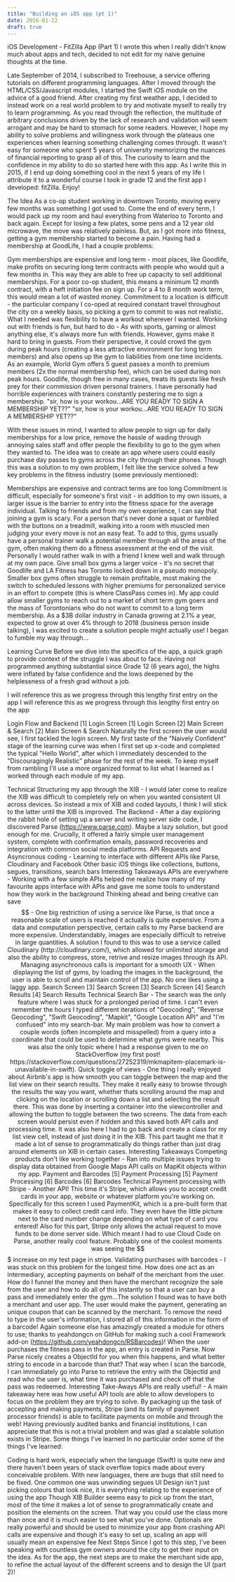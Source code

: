 ```yaml
---
title: "Building an iOS app (pt 1)"
date: 2016-01-22
draft: true
---
```


iOS Development - FitZilla App (Part 1)
I wrote this when I really didn't know much about apps and tech, decided to not edit for my naive genuine thoughts at the time.

Late September of 2014, I subscribed to Treehouse, a service offering tutorials on different programming languages. After I moved through the HTML/CSS/Javascript modules, I started the Swift iOS module on the advice of a good friend. After creating my first weather app, I decided to instead work on a real world problem to try and motivate myself to really try to learn programming. As you read through the reflection, the multitude of arbitrary conclusions driven by the lack of research and validation will seem arrogant and may be hard to stomach for some readers. However, I hope my ability to solve problems and willingness work through the plateaus one experiences when learning something challenging comes through. It wasn't easy for someone who spent 5 years of university memorizing the nuances of financial reporting to grasp all of this. The curiosity to learn and the confidence in my ability to do so started here with this app. As I write this in 2015, if I end up doing something cool in the next 5 years of my life I attribute it to a wonderful course I took in grade 12 and the first app I developed: fitZilla. Enjoy!

The Idea
As a co-op student working in downtown Toronto, moving every few months was something I got used to. Come the end of every term, I would pack up my room and haul everything from Waterloo to Toronto and back again. Except for losing a few plates, some pens and a 12 year old microwave, the move was relatively painless. But, as I got more into fitness, getting a gym membership started to become a pain. Having had a membership at GoodLife, I had a couple problems:

Gym memberships are expensive and long term - most places, like Goodlife, make profits on securing long term contracts with people who would quit a few months in. This way they are able to free up capacity to sell additional memberships. For a poor co-op student, this means a minimum 12 month contract, with a heft initiation fee on sign up. For a 4 to 8 month work term, this would mean a lot of wasted money.
Commitment to a location is difficult - the particular company I co-oped at required constant travel throughout the city on a weekly basis, so picking a gym to commit to was not realistic. What I needed was flexibility to have a workout wherever I wanted.
Working out with friends is fun, but hard to do - As with sports, gaming or almost anything else, it's always more fun with friends. However, gyms make it hard to bring in guests. From their perspective, it could crowd the gym during peak hours (creating a less attractive environment for long term members) and also opens up the gym to liabilities from one time incidents. As an example, World Gym offers 5 guest passes a month to premium members (2x the normal membership fee), which can be used during non peak hours. Goodlife, though free in many cases, treats its guests like fresh prey for their commission driven personal trainers. I have personally had horrible experiences with trainers constantly pestering me to sign a membership.
"sir, how is your workou...ARE YOU READY TO SIGN A MEMBERSHIP YET??"
"sir, how is your workou...ARE YOU READY TO SIGN A MEMBERSHIP YET??"

With these issues in mind, I wanted to allow people to sign up for daily memberships for a low price, remove the hassle of wading through annoying sales staff and offer people the flexibility to go to the gym when they wanted to. The idea was to create an app where users could easily purchase day passes to gyms across the city through their phones. Though this was a solution to my own problem, I felt like the service solved a few key problems in the fitness industry (some previously mentioned):

Memberships are expensive and contract terms are too long
Commitment is difficult, especially for someone's first visit - in addition to my own issues, a larger issue is the barrier to entry into the fitness space for the average individual. Talking to friends and from my own experience, I can say that joining a gym is scary. For a person that's never done a squat or fumbled with the buttons on a treadmill, walking into a room with muscled men judging your every move is not an easy feat. To add to this, gyms usually have a personal trainer walk a potential member through all the areas of the gym, often making them do a fitness assessment at the end of the visit. Personally I would rather walk in with a friend I knew well and walk through at my own pace.
Give small box gyms a larger voice - it's no secret that Goodlife and LA Fitness has Toronto locked down in a pseudo monopoly. Smaller box gyms often struggle to remain profitable, most making the switch to scheduled lessons with higher premiums for personalized service in an effort to compete (this is where ClassPass comes in). My app could allow smaller gyms to reach out to a market of short term gym goers and the mass of Torontonians who do not want to commit to a long term membership.
As a $3B dollar industry in Canada growing at 2.1% a year, expected to grow at over 4% through to 2018 (business person inside talking), I was excited to create a solution people might actually use! I  began to fumble my way through...

Learning Curve
Before we dive into the specifics of the app, a quick graph to provide context of the struggle I was about to face. Having not programmed anything substantial since Grade 12 (6 years ago), the highs were inflated by false confidence and the lows deepened by the helplessness of a fresh grad without a job.

I will reference this as we progress through this lengthy first entry on the app
I will reference this as we progress through this lengthy first entry on the app

Login Flow and Backend
[1] Login Screen
[1] Login Screen
[2] Main Screen & Search
[2] Main Screen & Search
Naturally the first screen the user would see, I first tackled the login screen. My first taste of the "Naively Confident" stage of the learning curve was when I first set up x-code and completed the typical "Hello World", after which I immediately descended to the "Discouragingly Realistic" phase for the rest of the week. To keep myself from rambling I'll use a more organized format to list what I learned as I worked through each module of my app.

Technical
Structuring my app through the XIB - I would later come to realize the XIB was difficult to completely rely on when you wanted consistent UI across devices. So instead a mix of XIB and coded layouts, I think I will stick to the latter until the XIB is improved.
The Backend - After a day exploring the rabbit hole of setting up a server and writing server side code, I discovered Parse (https://www.parse.com). Maybe a lazy solution, but good enough for me. Crucially, it offered a fairly simple user management system, complete with confirmation emails, password recoveries and integration with common social media platforms.
API Requests and Asyncronous coding - Learning to interface with different APIs like Parse, Cloudinary and Facebook
Other basic iOS things like collections, buttons, segues, transitions, search bars
Interesting Takeaways
APIs are everywhere - Working with a few simple APIs helped me realize how many of my favourite apps interface with APIs and gave me some tools to understand how they work in the background
Thinking ahead and being creative can save $$ - One big restriction of using a service like Parse, is that once a reasonable scale of users is reached it actually is quite expensive. From a data and computation perspective, certain calls to my Parse backend are more expensive. Understandably, images are especially difficult to retreive in large quantities. A solution I found to this was to use a service called Cloudinary (http://cloudinary.com/), which allowed for unlimited storage and also the ability to compress, store, retrive and resize images through its API.
Managing asynchronous calls is important for a smooth UX - When displaying the list of gyms, by loading the images in the background, the user is able to scroll and maintain control of the app. No one likes using a laggy app.
Search Screen
[3] Search Screen
[3] Search Screen
[4] Search Results
[4] Search Results
Technical
Search Bar - The search was the only feature where I was stuck for a prolonged period of time. I can't even remember the hours I typed different iterations of "Geocoding", "Reverse Geocoding", "Swift Geocoding", "Mapkit", "Google Location API" and "I'm confused" into my search-bar. My main problem was how to convert a couple words (often incomplete and misspelled) from a query into a coordinate that could be used to determine what gyms were nearby. This was also the only topic where I had a response given to me on StackOverflow (my first post! https://stackoverflow.com/questions/27252319/mkmapitem-placemark-is-unavailable-in-swift).
Quick toggle of views - One thing I really enjoyed about Airbnb's app is how smooth you can toggle between the map and the list view on their search results. They make it really easy to browse through the results the way you want, whether thats scrolling around the map and clicking on the location or scrolling down a list and selecting the result there. This was done by inserting a container into the viewcontroller and allowing the button to toggle between the two screens. The data from each screen would persist even if hidden and this saved both API calls and processing time. It was also here I had to go back and create a class for my list view cell, instead of just doing it in the XIB. This part taught me that it made a lot of sense to programmatically do things rather than just drag around elements on XIB in certain cases.
Interesting Takeaways
Competing products don't like working together - Ran into multiple issues trying to display data obtained from Google Maps API calls on MapKit objects within my app.
Payment and Barcodes
[5] Payment Processing
[5] Payment Processing
[6] Barcodes
[6] Barcodes
Technical
Payment processing with Stripe - Another API! This time it's Stripe, which allows you to accept credit cards in your app, website or whatever platform you're working on. Specifically for this screen I used PaymentKit, which is a pre-built form that makes it easy to collect credit card info. They even have the little picture next to the card number change depending on what type of card you entered! Also for this part, Stripe only allows the actual request to move funds to be done server side. Which meant I had to use Cloud Code on Parse, another really cool feature. Probably one of the coolest moments was seeing the $$$ increase on my test page in stripe.
Validating purchases with barcodes - I was stuck on this problem for the longest time. How does one act as an intermediary, accepting payments on behalf of the merchant from the user. How do I funnel the money and then have the merchant recognize the sale from the user and how to do all of this instantly so that a user can buy a pass and immediately enter the gym...The solution I found was to have both a merchant and user app. The user would make the payment, generating an unique coupon that can be scanned by the merchant. To remove the need to type in the user's information, I stored all of this information in the form of a barcode! Again someone else has amazingly created a module for others to use; thanks to yeahdongcn on GitHub for making such a cool Framework add-on (https://github.com/yeahdongcn/RSBarcodes)! When the user purchases the fitness pass in the app, an entry is created in Parse. Now Parse nicely creates a ObjectId for you when this happens, and what better string to encode in a barcode than that? That way when I scan the barcode, I can immediately go into Parse to retrieve the entry with the ObjectId and read who the user is, what time it was purchased and check off that the pass was redeemed.
Interesting Take-Aways
APIs are really useful! - A main takeaway here was how useful API tools are able to allow developers to focus on the problem they are trying to solve. By packaging up the task of accepting and making payments, Stripe (and its family of payment processor friends) is able to facilitate payments on mobile and through the web! Having previously audited banks and financial institutions, I can appreciate that this is not a trivial problem and was glad a scalable solution exists in Stripe.
Some things I've learned
In no particular order some of the things I've learned:

Coding is hard work, especially when the language (Swift) is quite new and there haven't been years of stack overflow topics made about every conceivable problem.
With new languages, there are bugs that still need to be fixed. One common one was unwinding segues
UI Design isn't just picking colours that look nice, it is everything relating to the experience of using the app
Though XIB Builder seems easy to pick up from the start, most of the time it makes a lot of sense to programmatically create and position the elements on the screen. That way you could use the class more than once and it is much easier to see what you've done.
Optionals are really powerful and should be used to minimize your app from crashing
API calls are expensive and though it's easy to set up, scaling an app will usually mean an expensive fee
Next Steps
Since I got to this step, I've been speaking with countless gym owners around the city to get their input on the idea. As for the app, the next steps are to make the merchant side app, to refine the actual layout of the different screens and to design the UI (part 2)!